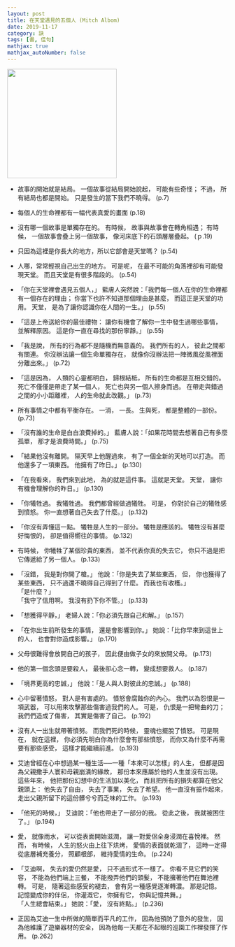 ```yaml
---
layout: post
title: 在天堂遇見的五個人 (Mitch Albom)
date: 2019-11-17
category: 訣
tags: [書, 佳句]
mathjax: true
mathjax_autoNumber: false
---
```


<img src="https://doltegg.github.io/book/images/inheaven.jpg" style="width:250px;"/>

- 故事的開始就是結局。
一個故事從結局開始說起，
可能有些奇怪；
不過，
所有結局也都是開始。
只是發生的當下我們不曉得。 (p.7)

- 每個人的生命裡都有一幅代表真愛的畫面  (p.18)

- 沒有哪一個故事是單獨存在的。
有時候，
故事與故事會在轉角相遇；
有時候，
一個故事會疊上另一個故事，
像河床底下的石頭層層疊起。 (ｐ.19)

- 只因為這裡是你長大的地方，所以它部會是天堂嗎？ (p.54)

- 人哪，常常輕視自己出生的地方。
可是呢，
在最不可能的角落裡卻有可能發現天堂。
而且天堂是有很多階段的。 (p.54)

- 「你在天堂裡會遇見五個人，」
藍膚人突然說：「我們每一個人在你的生命裡都有一個存在的理由；
你當下也許不知道那個理由是甚麼，
而這正是天堂的功用。
天堂，
是為了讓你認識你在人間的一生。」 (p.55)

- 「這是上帝送給你的最佳禮物：
讓你有機會了解你一生中發生過哪些事情，
並解釋原因。
這是你一直在尋找的那份寧靜。」 (p.55)

- 「我是說，
所有的行為都不是隨機而無意義的。
我們所有的人，
彼此之間都有關連。
你沒辦法讓一個生命單獨存在，
就像你沒辦法把一陣微風從風裡面分離出來。」 (p.72)

- 「這是因為，
人類的心靈都明白，
歸根結柢，
所有的生命都是互相交錯的。
死亡不僅僅是帶走了某一個人，
死亡也與另一個人擦身而過。
在帶走與錯過之間的小小距離裡，
人的生命就此改觀。」 (p.73)

- 所有事情之中都有平衡存在。
一消，
一長。
生與死，
都是整體的一部份。 (p.73)

- 「沒有誰的生命是白白浪費掉的。」
藍膚人說：「如果花時間去想著自己有多麼孤單，
那才是浪費時間。」 (p.75)

- 「結果他沒有離開。
隔天早上他醒過來，
有了一個全新的天地可以打造。
而他還多了一項東西。
他擁有了昨日。」 (p.130)

- 「在我看來，
我們來到此地，
為的就是這件事。
這就是天堂。
天堂，
讓你有機會理解你的昨日。」 (p.130)

- 「你犧牲過。
我犧牲過。
我們都曾經做過犧牲。
可是，
你對於自己的犧牲感到憤怒。
你一直想著自己失去了什麼。」 (p.132)

- 「你沒有弄懂這一點。
犧牲是人生的一部分。
犧牲是應該的。
犧牲沒有甚麼好悔恨的，
卻是值得嚮往的事情。 (p.132)

- 有時候，
你犧牲了某個珍貴的東西，
並不代表你真的失去它，
你只不過是把它傳遞給了另一個人。 (p.133)

- 「沒錯，
我是對你開了槍。」
他說：「你是失去了某些東西，
但，
你也獲得了某些東西，
只不過還不曉得自己得到了什麼。
而我也有收穫。」<br />
「是什麼？」<br />
「我守了信用啊。
我沒有扔下你不管。」 (p.133)

- 「想獲得平靜，」
老婦人說：「你必須先跟自己和解。」 (p.157)

- 「在你出生前所發生的事情，
還是會影響到你。」
她說：「比你早來到這世上的人，
也會對你造成影響。」 (p.170)

- 父母很難得會放開自己的孩子，
因此便由做子女的來放開父母。 (p.173)

- 他的第一個念頭是要殺人，
最後卻心念一轉，
變成想要救人。 (p.187)

- 「境界更高的忠誠，」
他說：「是人與人對彼此的忠誠。」 (p.188)

- 心中留著憤怒，
對人是有害處的。
憤怒會腐蝕你的內心。
我們以為怨恨是一項武器，
可以用來攻擊那些傷害過我們的人。
可是，
仇恨是一把彎曲的刀；
我們們造成了傷害，
其實是傷害了自己。 (p.192)

- 沒有人一出生就帶著憤努。
而我們死的時候，
靈魂也擺脫了憤怒。
可是現在，
就在這裡，
你必須先明白你為什麼會有那些憤怒，
而你又為什麼不再需要有那些感受，
這樣才能繼續前進。 (p.193)

- 艾迪曾經在心中想過某一種生活──一種「本來可以怎樣」的人生，
但都是因為父親撒手人寰和母親崩潰的緣故，
那份本來應屬於他的人生並沒有出現。
這些年來，
他把那份幻想中的生活加以美化，
而且把所有的損失都算在他父親頭上：
他失去了自由，
失去了事業，
失去了希望。
他一直沒有振作起來，
走出父親所留下的這份髒兮兮而乏味的工作。 (p.193)

- 「他死的時候，」
艾迪說：「他也帶走了一部分的我。
從此之後，
我就被困住了。」 (p.194)

- 愛，
就像雨水，
可以從表面開始滋潤，
讓一對愛侶全身浸潤在喜悅裡。
然而，
有時候，
人生的怒火由上往下烘烤，
愛情的表面就乾涸了，
這時一定得從底層補充養分，
照顧根部，
維持愛情的生命。 (p.224)
 
- 「艾迪啊，
失去的愛仍然是愛，
只不過形式不一樣了。
你看不見它們的笑容，
不能為他們端上三餐，
不能撥弄他們的頭髮，
不能擁著他們在舞池裡轉。
可是，
隨著這些感受的褪去，
會有另一種感覺逐漸轉濃。
那是記憶。
記憶變成你的伴侶，
你灌溉它，
你擁有它，
你與記憶共舞。」<br />
「人生總會結束。」
她說：「愛，
沒有終點。」  (p.236)

- 正因為艾迪一生中所做的簡單而平凡的工作，
因為他預防了意外的發生，
因為他維護了遊樂器材的安全，
因為他每一天都在不起眼的巡園工作裡發揮了作用。 (p.262)
